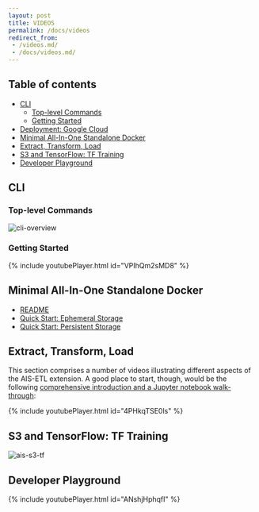 ```yaml
---
layout: post
title: VIDEOS
permalink: /docs/videos
redirect_from:
 - /videos.md/
 - /docs/videos.md/
---
```


## Table of contents

- [CLI](#cli)
  - [Top-level Commands](#top-level-commands)
  - [Getting Started](#getting-started)
- [Deployment: Google Cloud](#deployment-google-cloud)
- [Minimal All-In-One Standalone Docker](#minimal-all-in-one-standalone-docker)
- [Extract, Transform, Load](#extract-transform-load)
- [S3 and TensorFlow: TF Training](#s3-and-tensorflow-tf-training)
- [Developer Playground](#developer-playground)

## CLI

### Top-level Commands

![cli-overview](images/cli-overview.gif)

### Getting Started

{% include youtubePlayer.html id="VPIhQm2sMD8" %}

## Minimal All-In-One Standalone Docker

* [README](/deploy/prod/docker/single/README.md)
* [Quick Start: Ephemeral Storage](https://youtu.be/ndeCy2gy7vU)
* [Quick Start: Persistent Storage](https://youtu.be/1AN-RYpW3bs)

## Extract, Transform, Load

This section comprises a number of videos illustrating different aspects of the AIS-ETL extension. A good place to start, though, would be the following [comprehensive introduction and a Jupyter notebook walk-through](https://www.youtube.com/watch?v=4PHkqTSE0ls):

{% include youtubePlayer.html id="4PHkqTSE0ls" %}

## S3 and TensorFlow: TF Training

![ais-s3-tf](images/ais-s3-tf.gif)

## Developer Playground

{% include youtubePlayer.html id="ANshjHphqfI" %}

